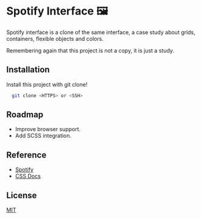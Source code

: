 # Spotify Interface 🖼

Spotify interface is a clone of the same interface, a case study about grids, containers, flexible objects and colors.

Remembering again that this project is not a copy, it is just a study.
## Installation

Install this project with git clone!

```bash
  git clone <HTTPS> or <SSH>
```
    
    
## Roadmap

- Improve browser support.
- Add SCSS integration.


## Reference 

 - [Spotify](https://open.spotify.com/)
 - [CSS Docs](https://developer.mozilla.org/pt-BR/docs/Web/CSS)

## License

[MIT](https://choosealicense.com/licenses/mit/)

